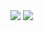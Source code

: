 <img src="https://github-readme-stats.vercel.app/api?username=shu6hamprasad&show_icons=true&theme=dracula" />
<img src="https://github-readme-stats.vercel.app/api/top-langs/?username=shu6hamprasad&layout=compact&theme=dracula" />
